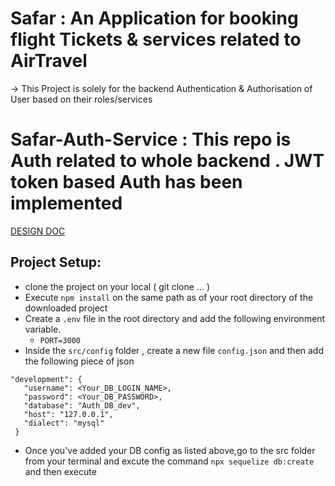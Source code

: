 # Safar : An Application for booking flight Tickets & services related to AirTravel

-> This Project is solely for the backend Authentication & Authorisation of User based on their roles/services

# Safar-Auth-Service : This repo is Auth related to whole backend . JWT token based Auth has been implemented

[DESIGN DOC](https://docs.google.com/document/d/18Az_VeNbd9sjkZpcMkdjBM1kimqoFTH1mbOeB14Z0Ow/edit?usp=sharing)


## Project Setup:
 - clone the project on your local ( git clone ... )
 - Execute `npm install` on the same path as of your root directory of the downloaded project
 - Create a `.env` file in the root directory and add the following environment variable.
    - `PORT=3000`
 - Inside the `src/config` folder , create a new file `config.json` and then add the following piece of json

 ```
 "development": {
    "username": <Your_DB_LOGIN_NAME>,
    "password": <Your_DB_PASSWORD>,
    "database": "Auth_DB_dev",
    "host": "127.0.0.1",
    "dialect": "mysql"
  }

 ```

 - Once you've added your DB config as listed above,go to the src folder from your terminal and excute the command `npx sequelize db:create`
 and then execute 


